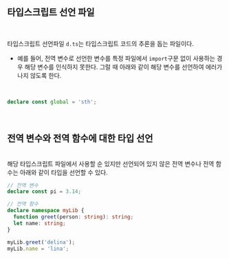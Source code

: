 
## 타입스크립트 선언 파일
<br>

타입스크립트 선언파일 `d.ts`는 타입스크립트 코드의 추론을 돕는 파일이다. 
- 예를 들어, 전역 변수로 선언한 변수를 특정 파일에서 `import`구문 없이 사용하는 경우 해당 변수를 인식하지 못한다. 그럴 때 아래와 같이 해당 변수를 선언하여 에러가 나지 않도록 한다.

<br>

```ts
declare const global = 'sth';
```

<br>

## 전역 변수와 전역 함수에 대한 타입 선언
<br>
해당 타입스크립트 파일에서 사용할 순 있지만 선언되어 있지 않은 전역 변수나 전역 함수는 아래와 같이 타입을 선언할 수 있다.

```ts
// 전역 변수
declare const pi = 3.14;

// 전역 함수
declare namespace myLib {
  function greet(person: string): string;
  let name: string;
}

myLib.greet('delina');
myLib.name = 'lina';

```

